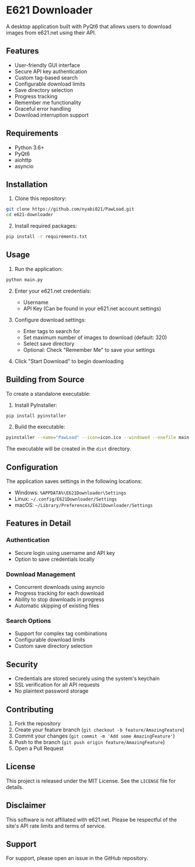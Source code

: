 # E621 Downloader

A desktop application built with PyQt6 that allows users to download images from e621.net using their API.

## Features

- User-friendly GUI interface
- Secure API key authentication
- Custom tag-based search
- Configurable download limits
- Save directory selection
- Progress tracking
- Remember me functionality
- Graceful error handling
- Download interruption support

## Requirements

- Python 3.6+
- PyQt6
- aiohttp
- asyncio

## Installation

1. Clone this repository:
```bash
git clone https://github.com/nyabi021/PawLoad.git
cd e621-downloader
```

2. Install required packages:
```bash
pip install -r requirements.txt
```

## Usage

1. Run the application:
```bash
python main.py
```

2. Enter your e621.net credentials:
   - Username
   - API Key (Can be found in your e621.net account settings)

3. Configure download settings:
   - Enter tags to search for
   - Set maximum number of images to download (default: 320)
   - Select save directory
   - Optional: Check "Remember Me" to save your settings

4. Click "Start Download" to begin downloading

## Building from Source

To create a standalone executable:

1. Install PyInstaller:
```bash
pip install pyinstaller
```

2. Build the executable:
```bash
pyinstaller --name="PawLoad" --icon=icon.ico --windowed --onefile main.py
```

The executable will be created in the `dist` directory.

## Configuration

The application saves settings in the following locations:
- Windows: `%APPDATA%\E621Downloader\Settings`
- Linux: `~/.config/E621Downloader/Settings`
- macOS: `~/Library/Preferences/E621Downloader/Settings`

## Features in Detail

### Authentication
- Secure login using username and API key
- Option to save credentials locally

### Download Management
- Concurrent downloads using asyncio
- Progress tracking for each download
- Ability to stop downloads in progress
- Automatic skipping of existing files

### Search Options
- Support for complex tag combinations
- Configurable download limits
- Custom save directory selection

## Security

- Credentials are stored securely using the system's keychain
- SSL verification for all API requests
- No plaintext password storage

## Contributing

1. Fork the repository
2. Create your feature branch (`git checkout -b feature/AmazingFeature`)
3. Commit your changes (`git commit -m 'Add some AmazingFeature'`)
4. Push to the branch (`git push origin feature/AmazingFeature`)
5. Open a Pull Request

## License

This project is released under the MIT License. See the `LICENSE` file for details.

## Disclaimer

This software is not affiliated with e621.net. Please be respectful of the site's API rate limits and terms of service.

## Support

For support, please open an issue in the GitHub repository.